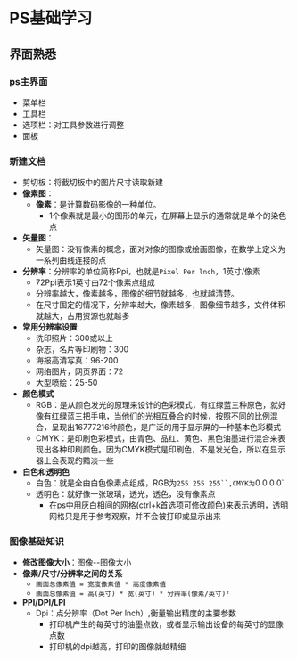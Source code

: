 # PS基础学习
## 界面熟悉
### ps主界面
- 菜单栏
- 工具栏
- 选项栏：对工具参数进行调整
- 面板
### 新建文档
- 剪切板：将截切板中的图片尺寸读取新建
- **像素图**：
  - **像素**：是计算数码影像的一种单位。
    - 1个像素就是最小的图形的单元，在屏幕上显示的通常就是单个的染色点
- **矢量图**：
  - 矢量图：没有像素的概念，面对对象的图像或绘画图像，在数学上定义为一系列由线连接的点
- **分辨率**：分辨率的单位简称Ppi，也就是`Pixel Per lnch`，1英寸/像素
  - 72Ppi表示1英寸由72个像素点组成
  - 分辨率越大，像素越多，图像的细节就越多，也就越清楚。
  - 在尺寸固定的情况下，分辨率越大，像素越多，图像细节越多，文件体积就越大，占用资源也就越多
- **常用分辨率设置**
  - 洗印照片：300或以上
  - 杂志，名片等印刷物：300
  - 海报高清写真：96-200
  - 网络图片，网页界面：72
  - 大型喷绘：25-50
- **颜色模式**
  - RGB：是从颜色发光的原理来设计的色彩模式，有红绿蓝三种原色，就好像有红绿蓝三把手电，当他们的光相互叠合的时候，按照不同的比例混合，呈现出16777216种颜色，是广泛的用于显示屏的一种基本色彩模式
  - CMYK：是印刷色彩模式，由青色、品红、黄色、黑色油墨进行混合来表现出各种印刷颜色。因为CMYK模式是印刷色，不是发光色，所以在显示器上会表现的黯淡一些
- **白色和透明色**
  - 白色：就是全由白色像素点组成，RGB为`255 255 255``,CMYK为`0 0 0 0`
  - 透明色：就好像一张玻璃，透光，透色，没有像素点
    - 在ps中用灰白相间的网格(ctrl+k首选项可修改颜色)来表示透明，透明网格只是用于参考观察，并不会被打印或显示出来
### 图像基础知识
- **修改图像大小**：图像--图像大小
- **像素/尺寸/分辨率之间的关系**
  - `画面总像素值 = 宽度像素值 * 高度像素值`
  - `画面总像素值 = 高(英寸) * 宽(英寸) * 分辨率(像素/英寸)²`
- **PPI/DPI/LPI**
  - Dpi：点分辨率（Dot Per lnch）,衡量输出精度的主要参数
    - 打印机产生的每英寸的油墨点数，或者显示输出设备的每英寸的显像点数
    - 打印机的dpi越高，打印的图像就越精细